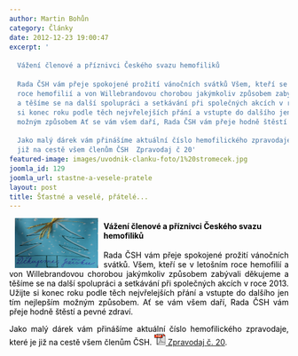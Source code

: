 ```yaml
---
author: Martin Bohůn
category: Články
date: 2012-12-23 19:00:47
excerpt: '

  Vážení členové a příznivci Českého svazu hemofiliků

  Rada ČSH vám přeje spokojené prožití vánočních svátků Všem, kteří se v letošním
  roce hemofilií a von Willebrandovou chorobou jakýmkoliv způsobem zabývali děkujeme
  a těšíme se na další spolupráci a setkávání při společných akcích v roce 2013 Užijte
  si konec roku podle těch nejvřelejších přání a vstupte do dalšího jen tím nejlepším
  možným způsobem Ať se vám všem daří, Rada ČSH vám přeje hodně štěstí a pevné zdraví

  Jako malý dárek vám přinášíme aktuální číslo hemofilického zpravodaje, které je
  již na cestě všem členům ČSH  Zpravodaj č 20'
featured-image: images/uvodnik-clanku-foto/1%20stromecek.jpg
joomla_id: 129
joomla_url: stastne-a-vesele-pratele
layout: post
title: Šťastné a veselé, přátelé...
---
```


<p><img src="images/uvodnik-clanku-foto/1%20stromecek.jpg" border="0" width="150" height="90" style="margin-left: 10px; margin-right: 10px; float: left;" /></p>
<h4><span style="color: #000000;">Vážení členové a příznivci Českého svazu hemofiliků</span></h4>
<p style="text-align: justify;"><span style="color: #000000;">Rada ČSH vám přeje spokojené prožití vánočních svátků. Všem, kteří se v letošním roce hemofilií a von Willebrandovou chorobou jakýmkoliv způsobem zabývali děkujeme a těšíme se na další spolupráci a setkávání při společných akcích v roce 2013. Užijte si konec roku podle těch nejvřelejších přání a vstupte do dalšího jen tím nejlepším možným způsobem. Ať se vám všem daří, Rada ČSH vám přeje hodně štěstí a pevné zdraví.</span></p>
<p style="text-align: justify;"><span style="color: #000000;">Jako malý dárek vám přinášíme aktuální číslo hemofilického zpravodaje, které je již na cestě všem členům ČSH.</span> <a href="images/dokumenty-pdf-doc/zpravodaj_20.pdf"><img src="images/Ikony/ikona_pdf.jpg" border="0" alt="" width="21" height="21" /> Zpravodaj č. 20</a>.</p>